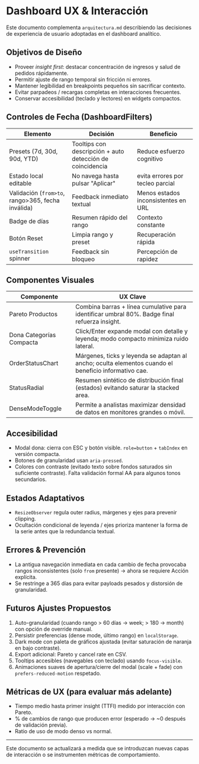 # Dashboard UX & Interacción

Este documento complementa `arquitectura.md` describiendo las decisiones de experiencia de usuario adoptadas en el dashboard analítico.

## Objetivos de Diseño
- Proveer *insight first*: destacar concentración de ingresos y salud de pedidos rápidamente.
- Permitir ajuste de rango temporal sin fricción ni errores.
- Mantener legibilidad en breakpoints pequeños sin sacrificar contexto.
- Evitar parpadeos / recargas completas en interacciones frecuentes.
- Conservar accesibilidad (teclado y lectores) en widgets compactos.

## Controles de Fecha (DashboardFilters)
| Elemento | Decisión | Beneficio |
|----------|----------|-----------|
| Presets (7d, 30d, 90d, YTD) | Tooltips con descripción + auto detección de coincidencia | Reduce esfuerzo cognitivo |
| Estado local editable | No navega hasta pulsar "Aplicar" | evita errores por tecleo parcial |
| Validación (`from>to`, rango>365, fecha inválida) | Feedback inmediato textual | Menos estados inconsistentes en URL |
| Badge de días | Resumen rápido del rango | Contexto constante |
| Botón Reset | Limpia rango y preset | Recuperación rápida |
| `useTransition` spinner | Feedback sin bloqueo | Percepción de rapidez |

## Componentes Visuales
| Componente | UX Clave |
|------------|---------|
| Pareto Productos | Combina barras + línea cumulative para identificar umbral 80%. Badge final refuerza insight. |
| Dona Categorías Compacta | Click/Enter expande modal con detalle y leyenda; modo compacto minimiza ruido lateral. |
| OrderStatusChart | Márgenes, ticks y leyenda se adaptan al ancho; oculta elementos cuando el beneficio informativo cae. |
| StatusRadial | Resumen sintético de distribución final (estados) evitando saturar la stacked area. |
| DenseModeToggle | Permite a analistas maximizar densidad de datos en monitores grandes o móvil. |

## Accesibilidad
- Modal dona: cierra con ESC y botón visible. `role=button` + `tabIndex` en versión compacta.
- Botones de granularidad usan `aria-pressed`.
- Colores con contraste (evitado texto sobre fondos saturados sin suficiente contraste). Falta validación formal AA para algunos tonos secundarios.

## Estados Adaptativos
- `ResizeObserver` regula outer radius, márgenes y ejes para prevenir clipping.
- Ocultación condicional de leyenda / ejes prioriza mantener la forma de la serie antes que la redundancia textual.

## Errores & Prevención
- La antigua navegación inmediata en cada cambio de fecha provocaba rangos inconsistentes (solo `from` presente) → ahora se requiere Acción explícita.
- Se restringe a 365 días para evitar payloads pesados y distorsión de granularidad.

## Futuros Ajustes Propuestos
1. Auto-granularidad (cuando rango > 60 días → week; > 180 → month) con opción de override manual.
2. Persistir preferencias (dense mode, último rango) en `localStorage`.
3. Dark mode con paleta de gráficos ajustada (evitar saturación de naranja en bajo contraste).
4. Export adicional: Pareto y cancel rate en CSV.
5. Tooltips accesibles (navegables con teclado) usando `focus-visible`.
6. Animaciones suaves de apertura/cierre del modal (scale + fade) con `prefers-reduced-motion` respetado.

## Métricas de UX (para evaluar más adelante)
- Tiempo medio hasta primer insight (TTFI) medido por interacción con Pareto.
- % de cambios de rango que producen error (esperado → ~0 después de validación previa).
- Ratio de uso de modo denso vs normal.

---
Este documento se actualizará a medida que se introduzcan nuevas capas de interacción o se instrumenten métricas de comportamiento.
